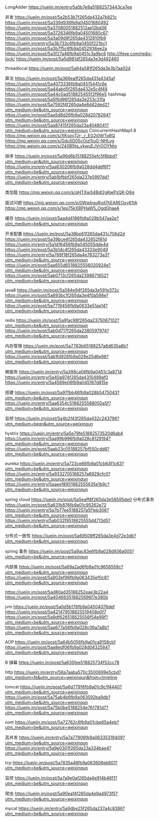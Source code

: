 LongAdder
https://juejin.im/entry/5a5b7e8a51882573443ca7ee

并发
https://juejin.im/post/5a2b53b7f265da432a7b821c
https://juejin.im/post/5a339d936fb9a04501680492
https://juejin.im/post/5a37080051882512ae12bd36
https://juejin.im/post/5a3726346fb9a04501680c67
https://juejin.im/post/5a3a09d9f265da4312810fb9
https://juejin.im/entry/5a3b733c6fb9a0450f221bc1
https://juejin.im/post/5a3b7f5c6fb9a0452936ee2a
https://juejin.im/post/5a3f27a46fb9a0451c3a9bc6
http://ifeve.com/redis-lock/
https://juejin.im/post/5a5d981df265da3e3d492460

threadlocal
https://juejin.im/post/5a64a581f265da3e3b7aa02d

算法
https://juejin.im/post/5a366ea1f265da431a4345af
https://juejin.im/post/5a4073336fb9a04515441c6e
https://juejin.im/post/5a44abd5f265da432e5c4f48
https://juejin.im/post/5a44c0ad518825455f2f96e5
hashmap
https://juejin.im/post/5a5f6d96f265da3e253c31fa
https://juejin.im/post/5a7592f4f265da4e8d42ded2?utm_medium=be&utm_source=weixinqun
https://juejin.im/post/5aa5d8d26fb9a028d2079264?utm_medium=be&utm_source=weixinqun
https://juejin.im/post/5aa87415f265da23a4048041?utm_medium=be&utm_source=weixinqun
ConcurrentHashMap1.8
https://mp.weixin.qq.com/s/XKspv7Jr-_r_EG2j0WTqRQ
https://mp.weixin.qq.com/s/Gdu5D05cOizl1juG-NHLvg
https://mp.weixin.qq.com/s/240B5tg_ykwuEJVrOOYNtg

排序
https://juejin.im/post/5a96d6b15188255efc5f8bbd?utm_medium=an&utm_source=weixinqun
https://juejin.im/entry/5aa630206fb9a028dd4ddf6f?utm_medium=be&utm_source=weixinqun
https://juejin.im/entry/5ab1bfbbf265da237e0997dd?utm_medium=be&utm_source=weixinqun

类加载
https://mp.weixin.qq.com/s/qHTXwS4BdI2gKwPzQK-D6g

面试问题
https://mp.weixin.qq.com/s/0WwbguRvd7hEAREOxy61IA
https://mp.weixin.qq.com/s/1ep75kXBPHaW5_OgdGhaeA

缓存
https://juejin.im/post/5aadd4186fb9a028b547aa2e?utm_medium=be&utm_source=weixinqun

开发配置
https://juejin.im/post/5a38be61f265da431c706d2d
https://juejin.im/post/5a39bce4f265da432652f81d
https://juejin.im/entry/5a1d16456fb9a045055dde4d
https://juejin.im/post/5a3b1dc4f265da43333e9049
https://juejin.im/entry/5a769f18f265da4e783273a3?utm_medium=be&utm_source=weixinqun
https://juejin.im/post/5aa655d6518825556020924e?utm_medium=be&utm_source=weixinqun
https://juejin.im/post/5ab0713cf265da2398671652?utm_medium=be&utm_source=weixinqun

java8
https://juejin.im/post/5a584e94f265da3e591e372c
https://juejin.im/post/5a693bc1f265da3e4f0a598e?utm_medium=be&utm_source=weixinqun
https://juejin.im/post/5a7719456fb9a0633e51ae14?utm_medium=be&utm_source=weixinqun

redis
https://juejin.im/post/5a9fac98f265da2375067102?utm_medium=be&utm_source=weixinqun
https://juejin.im/post/5ab0d717f265da2380597974?utm_medium=be&utm_source=weixinqun

内存管理
https://juejin.im/post/5a7783b65188257a6d635a8b?utm_medium=be&utm_source=weixinqun
https://juejin.im/post/5ab1fd926fb9a028e25d6e98?utm_medium=be&utm_source=weixinqun

微服务
https://juejin.im/entry/5a398ca06fb9a0451c3a8714
https://juejin.im/entry/5a40a974f265da4310489af0
https://juejin.im/entry/5a4569e06fb9a045167d815e

搭建
https://juejin.im/post/5a97fbb46fb9a028b5475043?utm_medium=be&utm_source=weixinqun
https://juejin.im/entry/5aa6354c5188255588050a5f?utm_medium=be&utm_source=weixinqun

监控
https://juejin.im/post/5a4b2f43f265da432c243796?utm_medium=beqn&utm_source=weixinqun

hystrix
https://juejin.im/entry/5a5e79fe51882573520d6ab4
https://juejin.im/entry/5aa99b996fb9a028c8129194?utm_medium=be&utm_source=weixinqun
https://juejin.im/post/5aab23c05188257bf550cdd6?utm_medium=be&utm_source=weixinqun

eureka
https://juejin.im/entry/5a723ce86fb9a01cb64f1c63?utm_medium=be&utm_source=weixinqun
https://juejin.im/entry/5a9332705188257a8929cfc0?utm_medium=be&utm_source=weixinqun
https://juejin.im/entry/5aaee18951882555635e1b9c?utm_medium=be&utm_source=weixinqun

spring cloud
https://juejin.im/post/5a5eaff8f265da3e58595de0
分布式事务
https://juejin.im/post/5a631b876fb9a01c95262e72
https://juejin.im/entry/5a7b77ee5188257a5f1eb306?utm_medium=be&utm_source=weixinqun
https://juejin.im/entry/5ab032f9518825555d4713d5?utm_medium=be&utm_source=weixinqun

分布式一致性
https://juejin.im/post/5a69509ff265da3e4d72e3db?utm_medium=be&utm_source=weixinqun

spring 事务
https://juejin.im/post/5a9ac83e6fb9a028d936a005?utm_medium=be&utm_source=weixinqun

内部类
https://juejin.im/post/5a69a2ad6fb9a01c9658559c?utm_medium=be&utm_source=weixinqun
https://juejin.im/post/5a903ef96fb9a063435ef0c8?utm_medium=be&utm_source=weixinqun

https://juejin.im/post/5ad80ad35188252eae3b22a4
https://juejin.im/post/5a404663518825696f7e380b

jvm
https://juejin.im/post/5a0d5b176fb9a04504076def
https://juejin.im/post/5a421479518825519408e0f7
https://juejin.im/post/5a9df626518825556f54e99f?utm_medium=be&utm_source=weixinqun
https://juejin.im/post/5aa677a56fb9a028c06a7a8b?utm_medium=be&utm_source=weixinqun

AOP
https://juejin.im/post/5a64b5056fb9a01ca9158cb1
https://juejin.im/post/5aa8edf06fb9a028d0432584?utm_medium=be&utm_source=weixinqun

B 弹幕
https://juejin.im/post/5a635fee518825734f52cc78

http
https://juejin.im/entry/58a7aaba570c3500699e5cbd?utm_medium=fe&utm_source=weixinqun&from=timeline

tomcat
https://juejin.im/post/5a6d77916fb9a01c9c1f4440?utm_medium=be&utm_source=weixinqun
https://juejin.im/post/5a75ab4b6fb9a063592ba9db?utm_medium=be&utm_source=weixinqun
https://juejin.im/post/5a75b0be5188254e761781d7?utm_medium=be&utm_source=weixinqun

oom
https://juejin.im/post/5a72762c6fb9a01cbe65a4eb?utm_medium=be&utm_source=weixinqun

高并发
https://juejin.im/entry/5a7a77906fb9a06335319409?utm_medium=be&utm_source=weixinqun
https://juejin.im/entry/5a9e0301f265da23a334bae4?utm_medium=be&utm_source=weixinqun

tcp
https://juejin.im/post/5a7835a46fb9a063606eb801?utm_medium=be&utm_source=weixinqun

监控
https://juejin.im/post/5a7a9e0af265da4e914b46f1?utm_medium=be&utm_source=weixinqun


爬虫
https://juejin.im/post/5a90eaf4f265da4e9a4973f5?utm_medium=be&utm_source=weixinqun

mycat
https://juejin.im/entry/5a9dbe25f265da237a4c8386?utm_medium=be&utm_source=weixinqun
